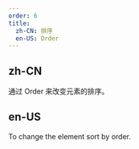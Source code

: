 ```yaml
---
order: 6
title:
  zh-CN: 排序
  en-US: Order
---
```


## zh-CN

通过 Order 来改变元素的排序。

## en-US

To change the element sort by order.
